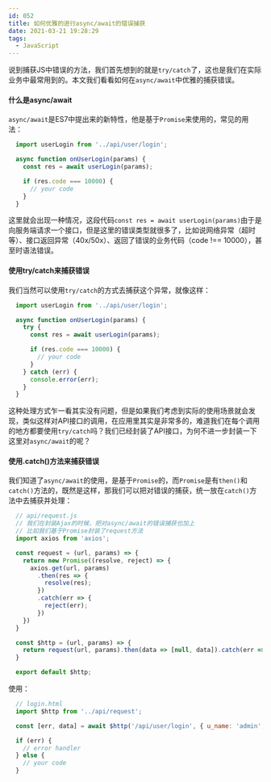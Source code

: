 ```yaml
---
id: 052
title: 如何优雅的进行async/await的错误捕获
date: 2021-03-21 19:28:29
tags:
  - JavaScript
---
```


说到捕获JS中错误的方法，我们首先想到的就是`try/catch`了，这也是我们在实际业务中最常用到的。本文我们看看如何在`async/await`中优雅的捕获错误。

#### 什么是async/await
`async/await`是ES7中提出来的新特性，他是基于`Promise`来使用的，常见的用法：
```js
  import userLogin from '../api/user/login';

  async function onUserLogin(params) {
    const res = await userLogin(params);

    if (res.code === 10000) {
      // your code
    }
  }
```
这里就会出现一种情况，这段代码`const res = await userLogin(params)`由于是向服务端请求一个接口，但是这里的错误类型就很多了，比如说网络异常（超时等）、接口返回异常（40x/50x）、返回了错误的业务代码（code !== 10000），甚至时语法错误。

#### 使用try/catch来捕获错误
我们当然可以使用`try/catch`的方式去捕获这个异常，就像这样：
```js
  import userLogin from '../api/user/login';

  async function onUserLogin(params) {
    try {
      const res = await userLogin(params);

      if (res.code === 10000) {
        // your code
      }
    } catch (err) {
      console.error(err);
    }
  }
```
这种处理方式乍一看其实没有问题，但是如果我们考虑到实际的使用场景就会发现，类似这样对API接口的调用，在应用里其实是非常多的，难道我们在每个调用的地方都要使用`try/catch`吗？我们已经封装了API接口，为何不进一步封装一下这里对`async/await`的呢？

#### 使用.catch()方法来捕获错误
我们知道了`async/await`的使用，是基于`Promise`的，而`Promise`是有`then()`和`catch()`方法的，既然是这样，那我们可以把对错误的捕获，统一放在`catch()`方法中去捕获并处理：
```js
  // api/request.js
  // 我们在封装Ajax的时候，把对async/await的错误捕获也加上
  // 比如我们基于Promise封装了request方法
  import axios from 'axios';

  const request = (url, params) => {
    return new Promise((resolve, reject) => {
      axios.get(url, params)
        .then(res => {
          resolve(res);
        })
        .catch(err => {
          reject(err);
        })
    })
  }

  const $http = (url, params) => {
    return request(url, params).then(data => [null, data]).catch(err => [err, null]);
  }

  export default $http;
```
使用：
```js
  // login.html
  import $http from '../api/request';

  const [err, data] = await $http('/api/user/login', { u_name: 'admin', u_pwd: '123456' });

  if (err) {
    // error handler
  } else {
    // your code
  }
```